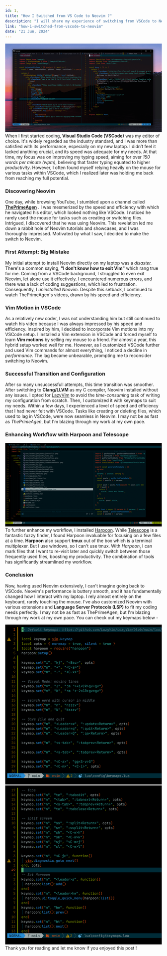 ```yaml
---
id: 1,
title: "How I Switched from VS Code to Neovim ?"
description: "I will share my experience of switching from VSCode to Neovim."
link: "how-i-switched-from-vscode-to-neovim"
date: "21 Jun, 2024"
---
```


![Neovim Setup](https://raw.githubusercontent.com/akhil683/Whose_Portfolio/main/src/assets/blogs/neovim.png)
When I first started coding, **Visual Studio Code (VSCode)** was my editor of choice. It's widely regarded as the industry standard, and I was
more than satisfied with its performance, especially on my new laptop.
I didn’t feel it lacked anything crucial, and its speed was adequate
for my needs. At that time, my focus was on improving my typing speed,
aiming for over _150 words per minute (wpm)_, believing that faster
typing equated to higher _productivity_. However, I often found myself
relying heavily on the mouse for various tasks within VSCode, which I
realized later was holding me back from reaching my full potential.

### Discovering Neovim

One day, while browsing YouTube, I stumbled upon a channel called
**[ThePrimeAgen](https://www.youtube.com/@ThePrimeTime)**
. I was mesmerized by the speed and efficiency with which he navigated
his editor, which looked nothing like VSCode. I noticed he rarely used
the mouse for tasks such as creating or switching files. Intrigued, I
discovered that he was using Neovim. This revelation led me down a
rabbit hole of Neovim tutorials and showcases, and I was thoroughly
impressed. Motivated by what I saw, I decided to make the switch to
Neovim.

### First Attempt: Big Mistake

My initial attempt to install Neovim directly on my laptop was a
_disaster._ There's a common saying, **"I don't know how to exit Vim"**
which rang true for me. Coming from a VSCode background, I struggled
to even exit Neovim, let alone use it effectively. I encountered
numerous errors, and there was a lack of coding suggestions, which led
to frustration. Consequently, I _uninstalled Neovim_. Despite this
setback, I continued to watch ThePrimeAgen's videos, drawn by his
speed and efficiency.

### Vim Motion in VSCode

As a relatively new coder, I was not understanding him but still
continued to watch his video because I was always impressed by his
speed and efficiency. Inspired by him, I decided to incorporate Vim
motions into my VSCode setup. I installed a Vim extension in VSCode
and forced myself to learn **Vim motions** by selling my mouse to a
friend. For almost a year, this hybrid setup worked well for me.
However, as I customized VSCode further and used Vim commands for
almost everything, I noticed a decline in _performance_. The lag became
unbearable, prompting me to reconsider switching to Neovim.

### Successful Transition and Configuration

After so many unsuccessfull attempts, this time transition was
smoother. After switching to **Clang/LLVM** as my C compiler, Neovim
installed without any issues. I opted for
[LazyVim](https://www.lazyvim.github.io)
to avoid the _time-consuming_ task of writing my configuration from
scratch. Then, I customized it with keymaps to suit my needs. Within a
few days, I experienced a level of speed and efficiency that I had
never felt with VSCode. Tasks like creating or deleting files, which
used to lag in VSCode, were now seamless in Neovim. I may not be as
fast as _ThePrimeAgen_, but I'm blazing through my work at my own pace.

### Enhancing Workflow with Harpoon and Telescope

![Telescope View](../assets/blogs/telescope.png)
To further enhance my workflow, I installed [Harpoon](https://www.github.com/primeagen/harpoon). While
[Telescope](https://github.com) is a fantastic fuzzy finder, I found Harpoon invaluable for focusing
on a few files at a time. **Harpoon** also support **tmux** out of the box
which is a terminal multiplexer. But I use windows, so I can't use
tmux. With _Harpoon_, I can mark files that I want to re-visit later and
quickly switch between those frequently used files, boosting my
productivity. The combination of tools has significantly streamlined
my workflow.

### Conclusion

Now, having used Neovim extensively, I can't imagine going back to
VSCode. Neovim's performance is buttery smooth, and it has
fundamentally changed how I interact with my laptop. I rely almost
entirely on the keyboard, rarely touching the mouse. I've also
customized Neovim with various extensions and **Language Server
Protocols (LSP)** to fit my coding needs perfectly. I may not be as fast
as ThePrimeAgen, but I'm blazing through my work at my own pace. You
can check out my keymaps below -

![Keymap Image 1](https://raw.githubusercontent.com/akhil683/Whose_Portfolio/main/src/assets/blogs/keymap1.png)
![Keymap Image 2](https://raw.githubusercontent.com/akhil683/Whose_Portfolio/main/src/assets/blogs/keymap2.png)
Thank you for reading and let me know if you enjoyed this post !
